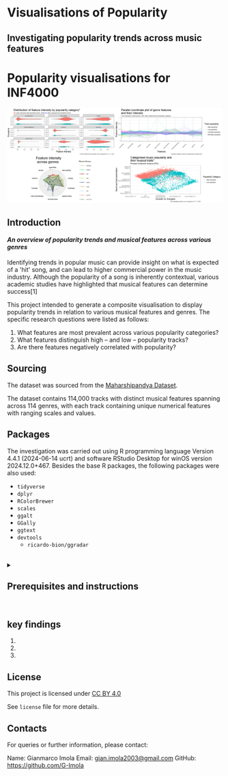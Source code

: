 # Visualisations of Popularity
## Investigating popularity trends across music features


# Popularity visualisations for INF4000
 
<img 
src = "https://raw.githubusercontent.com/G-Imola/Visualisations-of-Popularity/main/Plots/Composite%20Visualisation.png"
 alt = "GitHub README Image">

## Introduction

#### _An overview of popularity trends and musical features across various genres_

Identifying trends in popular music can provide insight on what is expected of a 'hit' song, and can lead to higher commercial power in the music industry.
Although the popularity of a song is inherently contextual, various academic studies have highlighted that musical features can determine success[1] 

This project intended to generate a composite visualisation to display popularity trends in relation to various musical features and genres. 
The specific research questions were listed as follows:

1. What features are most prevalent across various popularity categories?
2. What features distinguish high – and low – popularity tracks? 
3. Are there features negatively correlated with popularity?


## Sourcing

The dataset was sourced from the <a href="https://hf-proxy-cf.effarig.site/datasets/maharshipandya/spotify-tracks-dataset" target="_blank"> Maharshipandya Dataset</a>.

The dataset contains 114,000 tracks with distinct musical features spanning across 114 genres, with each track containing unique numerical features with ranging scales and values.

## Packages

The investigation was carried out using R programming language Version 4.4.1 (2024-06-14 ucrt) and software  RStudio Desktop for winOS version 2024.12.0+467. Besides the base R packages, the following packages were also used:

* `tidyverse`
* `dplyr`
* `RColorBrewer`
* `scales`
* `ggalt`
* `GGally`
* `ggtext`
* `devtools`
  * `ricardo-bion/ggradar`

<br>
<details>
  <summary><h2>Prerequisites and instructions</h2></summary>

### 1. **Prerequisites**

Before running the code, ensure the following software is installed:

* R(Version 4.0 or later)
* RStudio (Integrated Development Environment, **IDE**)
* Git (to clone the repository)


### **2.Clone the repository and verify branch**

Download the project files by cloning the repository.
This can be performed by running the following command
in your **IDE**:

`git clone https://github.com/G-Imola/Popularity-Feature-Analysis.git`

After cloning, verify that the active Git branch is set to **main**.

To check the branch, run the following command:

`git branch`

You've done this correctly if the output shows ***main**.

If the branch is not set to main, you can switch to the **main**
branch by following these steps:

```
#enter the terminal on your selected IDE and input the command below:

cd Popularity-


#Following this, type the code below:

git checkout main


#Finally, test to verify "main" branch has been selected:

git branch
```
This ensures that you're working on the correct branch for the project.

After following the steps above, your IDE should display the repository, alongside all other data that comes with it!



 ### 3. Dataset Placement
Ensure that the <a href="https://github.com/G-Imola/Visualisations-of-Popularity/blob/main/Original%20Dataset" target="_blank">Original Dataset</a> is downloaded and placed in the root
directory of the cloned repository.

 ### 4. Execute the script
Open `R file.R` (<a href ="">link</a>) in Rstudio (or your preferred IDE), and run the script sequentially to generate:
1. Radar Chart
2. Parallel Coordinate plot
3. Violin plot
4. Additional descriptive plots

 ### 5.Outputs
Generated visualisations are all stored in the `plots` directory.

The outputs include:

* `.`

Additionally, generated `.csv` files are stored in the `csv ouputs` folder, which contain various outputs from the dataset, including:
* 
* and more!

</details>
<br/>

## key findings

1.
2.
3.

## License
This project is licensed under <a href="https://creativecommons.org/licenses/by/4.0/?ref=chooser-v1" target="_blank" rel="license noopener noreferrer" style="display:inline-block;">CC BY 4.0<img style="height:22px!important;margin-left:3px;vertical-align:text-bottom;" src="https://mirrors.creativecommons.org/presskit/icons/cc.svg?ref=chooser-v1" alt=""><img style="height:22px!important;margin-left:3px;vertical-align:text-bottom;" src="https://mirrors.creativecommons.org/presskit/icons/by.svg?ref=chooser-v1" alt=""></a>

See `license` file for more details.

## Contacts

For queries or further information, please contact:

Name: Gianmarco Imola
Email: gian.imola2003@gmail.com
GitHub: https://github.com/G-Imola


[^1]: https://ajosr.org/papers/volume-2/issue-4/uncovering-audio-features-shaping-popularity-in-chart-topping-songs-a-statistical-approach/
